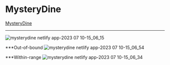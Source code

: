 # MysteryDine
[MysteryDine](https://mysterydine.netlify.app/)
***
![mysterydine netlify app-2023 07 10-15_06_15](https://github.com/justfumz/MysteryDine/assets/75293818/1a0fd52e-84c9-4a4c-8cab-4d2d672f57af)

***Out-of-bound
![mysterydine netlify app-2023 07 10-15_06_54](https://github.com/justfumz/MysteryDine/assets/75293818/b43d3397-35df-4ddf-9667-0cbb6c6d9526)

***Within-range
![mysterydine netlify app-2023 07 10-15_06_34](https://github.com/justfumz/MysteryDine/assets/75293818/8e10a141-8700-4a36-897d-487040db2b07)
